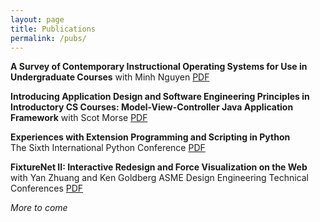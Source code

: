 ```yaml
---
layout: page
title: Publications
permalink: /pubs/
---
```


**A Survey of Contemporary Instructional Operating Systems for Use in Undergraduate Courses** 
with Minh Nguyen [PDF](anderson-nguyen-CCSC-NW-2005.pdf)

**Introducing Application Design and Software Engineering Principles in
Introductory CS Courses: Model-View-Controller Java Application Framework** 
with Scot Morse [PDF](morse-anderson-CCSC-NW-2004.pdf)

**Experiences with Extension Programming and Scripting in Python**  
The Sixth International Python Conference
[PDF](anderson-sixth-py-conference.pdf)

**FixtureNet II: Interactive Redesign and Force Visualization on the Web**
with Yan Zhuang and Ken Goldberg 
ASME Design Engineering Technical Conferences
[PDF](anderson-zhuang-goldberg-detc97.pdf)

*More to come*
